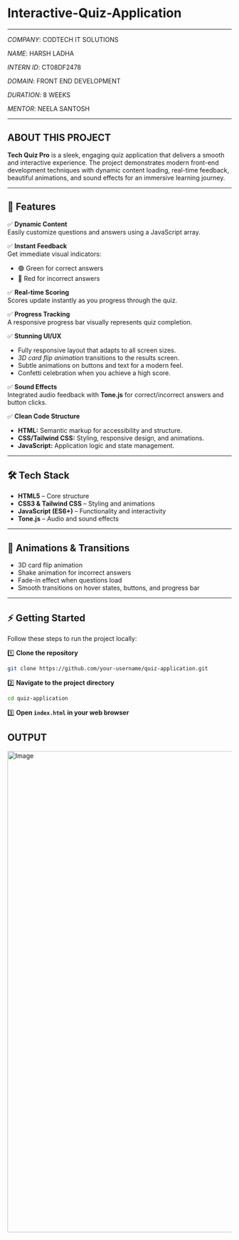 # Interactive-Quiz-Application

---

*COMPANY*: CODTECH IT SOLUTIONS

*NAME*: HARSH LADHA

*INTERN ID*: CT08DF2478

*DOMAIN*: FRONT END DEVELOPMENT

*DURATION*: 8 WEEKS

*MENTOR*: NEELA SANTOSH

---

## ABOUT THIS PROJECT

**Tech Quiz Pro** is a sleek, engaging quiz application that delivers a smooth and interactive experience. The project demonstrates modern front-end development techniques with dynamic content loading, real-time feedback, beautiful animations, and sound effects for an immersive learning journey.

---

## 🚀 Features

✅ **Dynamic Content**  
Easily customize questions and answers using a JavaScript array.

✅ **Instant Feedback**  
Get immediate visual indicators:  
- 🟢 Green for correct answers  
- 🔴 Red for incorrect answers  

✅ **Real-time Scoring**  
Scores update instantly as you progress through the quiz.

✅ **Progress Tracking**  
A responsive progress bar visually represents quiz completion.

✅ **Stunning UI/UX**  
- Fully responsive layout that adapts to all screen sizes.
- *3D card flip animation* transitions to the results screen.
- Subtle animations on buttons and text for a modern feel.
- Confetti celebration when you achieve a high score.

✅ **Sound Effects**  
Integrated audio feedback with **Tone.js** for correct/incorrect answers and button clicks.

✅ **Clean Code Structure**  
- **HTML:** Semantic markup for accessibility and structure.
- **CSS/Tailwind CSS:** Styling, responsive design, and animations.
- **JavaScript:** Application logic and state management.

---

## 🛠️ Tech Stack

- **HTML5** – Core structure
- **CSS3 & Tailwind CSS** – Styling and animations
- **JavaScript (ES6+)** – Functionality and interactivity
- **Tone.js** – Audio and sound effects

---

## 🎨 Animations & Transitions

- 3D card flip animation
- Shake animation for incorrect answers
- Fade-in effect when questions load
- Smooth transitions on hover states, buttons, and progress bar

---

## ⚡ Getting Started

Follow these steps to run the project locally:

1️⃣ **Clone the repository**

```bash
git clone https://github.com/your-username/quiz-application.git
```

2️⃣ **Navigate to the project directory**

```bash
cd quiz-application
```

3️⃣ **Open ```index.html``` in your web browser**

## OUTPUT

<img width="1920" height="1080" alt="Image" src="https://github.com/user-attachments/assets/0ecb22b5-b90d-4a0c-b0e9-1afea808b61d" />
